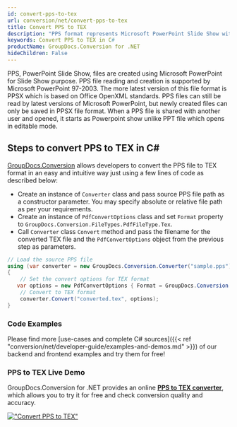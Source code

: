 ```yaml
---
id: convert-pps-to-tex
url: conversion/net/convert-pps-to-tex
title: Convert PPS to TEX
description: "PPS format represents Microsoft PowerPoint Slide Show with .pps extension. Learn how to convert PPS to TEX file programmatically in C# language using GroupDocs.Conversion for .NET library."
keywords: Convert PPS to TEX in C#
productName: GroupDocs.Conversion for .NET
hideChildren: False
---
```


PPS, PowerPoint Slide Show, files are created using Microsoft PowerPoint for Slide Show purpose. PPS file reading and creation is supported by Microsoft PowerPoint 97-2003. The more latest version of this file format is PPSX which is based on Office OpenXML standards. PPS files can still be read by latest versions of Microsoft PowerPoint, but newly created files can only be saved in PPSX file format. When a PPS file is shared with another user and opened, it starts as Powerpoint show unlike PPT file which opens in editable mode. 

## Steps to convert PPS to TEX in C#

[GroupDocs.Conversion](https://products.groupdocs.com/conversion/net) allows developers to convert the PPS file to TEX format in an easy and intuitive way just using a few lines of code as described below:

* Create an instance of `Converter` class and pass source PPS file path as a constructor parameter. You may specify absolute or relative file path as per your requirements. 
* Create an instance of `PdfConvertOptions` class and set `Format` property to `GroupDocs.Conversion.FileTypes.PdfFileType.Tex`.
* Call `Converter` class `Convert` method and pass the filename for the converted TEX file and the `PdfConvertOptions` object from the previous step as parameters.

```csharp
// Load the source PPS file
using (var converter = new GroupDocs.Conversion.Converter("sample.pps"))
{
    // Set the convert options for TEX format
   var options = new PdfConvertOptions { Format = GroupDocs.Conversion.FileTypes.PdfFileType.Tex };
    // Convert to TEX format
    converter.Convert("converted.tex", options);
}
```

### Code Examples

Please find more [use-cases and complete C# sources]({{< ref "conversion/net/developer-guide/examples-and-demos.md" >}}) of our backend and frontend examples and try them for free!

### PPS to TEX Live Demo

GroupDocs.Conversion for .NET provides an online [**PPS to TEX converter**](https://products.groupdocs.app/conversion/pps-to-tex), which allows you to try it for free and check conversion quality and accuracy.

[!["Convert PPS to TEX"](conversion/net/images/convert-to-tex/convert-pps-to-tex.png)](https://products.groupdocs.app/conversion/pps-to-tex)